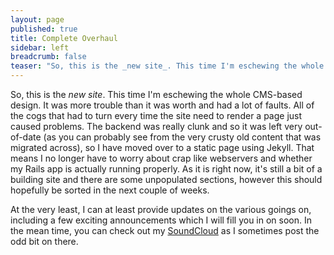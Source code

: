 ```yaml
---
layout: page
published: true
title: Complete Overhaul
sidebar: left
breadcrumb: false
teaser: "So, this is the _new site_. This time I'm eschewing the whole CMS-based design. It was more trouble than it was worth and had a lot of faults. All of the cogs that had to turn every time the site need to render a page just caused problems. The backend was really clunk and so it was left very out-of-date (as you can probably see from the very crusty old content that was migrated across), so I have moved over to a static page using Jekyll. That means I no longer have to worry about crap like webservers and whether my Rails app is actually running properly. As it is right now, it's still a bit of a building site and there are some unpopulated sections, however this should hopefully be sorted in the next couple of weeks. "
---
```


So, this is the _new site_. This time I'm eschewing the whole CMS-based design. It was more trouble than it was worth and had a lot of faults. All of the cogs that had to turn every time the site need to render a page just caused problems. The backend was really clunk and so it was left very out-of-date (as you can probably see from the very crusty old content that was migrated across), so I have moved over to a static page using Jekyll. That means I no longer have to worry about crap like webservers and whether my Rails app is actually running properly. As it is right now, it's still a bit of a building site and there are some unpopulated sections, however this should hopefully be sorted in the next couple of weeks. 

At the very least, I can at least provide updates on the various goings on, including a few exciting announcements which I will fill you in on soon. In the mean time, you can check out my [SoundCloud](https://soundcloud.com/unclewalter) as I sometimes post the odd bit on there. 